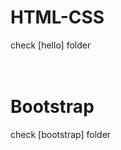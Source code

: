 # HTML-CSS
check [hello] folder <br/><br/><br/>
# Bootstrap
check [bootstrap] folder <br/><br/><br/>
